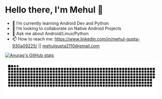 # Hello there, I'm Mehul 👋 

- 🌱 I’m currently learning Android Dev and Python 
- 👯 I’m looking to collaborate on Native Android Projects
- 💬 Ask me about Android/Linux/Python
- 📫 How to reach me: https://www.linkedin.com/in/mehul-gupta-930a09225/ || mehulgupta2110@gmail.com

[![Anurag's GitHub stats](https://github-readme-stats.vercel.app/api?username=M-e-h-u-l-21&show_icons=trueshow_icons=true&theme=radical)](https://github.com/anuraghazra/github-readme-stats)



![github contribution grid snake animation](https://github.com/M-e-h-u-l-21/M-e-h-u-l-21/blob/output/github-contribution-grid-snake-dark.svg)
